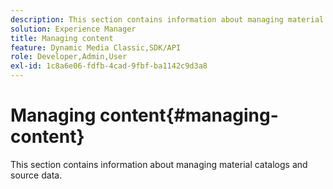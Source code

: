 ```yaml
---
description: This section contains information about managing material catalogs and source data.
solution: Experience Manager
title: Managing content
feature: Dynamic Media Classic,SDK/API
role: Developer,Admin,User
exl-id: 1c8a6e06-fdfb-4cad-9fbf-ba1142c9d3a8
---
```

# Managing content{#managing-content}

This section contains information about managing material catalogs and source data.
